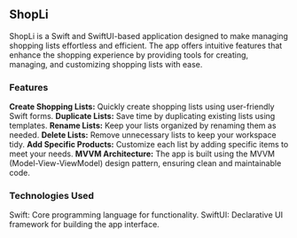 ## ShopLi
ShopLi is a Swift and SwiftUI-based application designed to make managing shopping lists effortless and efficient. The app offers intuitive features that enhance the shopping experience by providing tools for creating, managing, and customizing shopping lists with ease.

### Features
**Create Shopping Lists:** Quickly create shopping lists using user-friendly Swift forms.
**Duplicate Lists:** Save time by duplicating existing lists using templates.
**Rename Lists:** Keep your lists organized by renaming them as needed.
**Delete Lists:** Remove unnecessary lists to keep your workspace tidy.
**Add Specific Products:** Customize each list by adding specific items to meet your needs.
**MVVM Architecture:** The app is built using the MVVM (Model-View-ViewModel) design pattern, ensuring clean and maintainable code.

### Technologies Used
Swift: Core programming language for functionality.
SwiftUI: Declarative UI framework for building the app interface.
